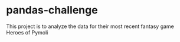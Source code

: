 # pandas-challenge
This project is to analyze the data for their most recent fantasy game Heroes of Pymoli

